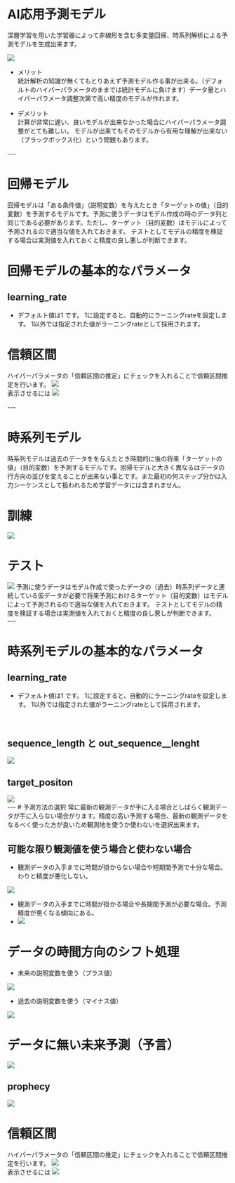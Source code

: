 # AI応用予測モデル
深層学習を用いた学習器によって非線形を含む多変量回帰、時系列解析による予測モデルを生成出来ます。

<img src="./images/AI.png" >  

- メリット   
  統計解析の知識が無くてもとりあえず予測モデル作る事が出来る。（デフォルトのハイパーパラメータのままでは統計モデルに負けます）データ量とハイパーパラメータ調整次第で高い精度のモデルが作れます。  

- デメリット  
  計算が非常に遅い、良いモデルが出来なかった場合にハイパーパラメータ調整がとても難しい。
  モデルが出来てもそのモデルから有用な理解が出来ない（ブラックボックス化）という問題もあります。

<div style="page-break-before:always"></div>  
---

# 回帰モデル
回帰モデルは「ある条件値」（説明変数）を与えたとき「ターゲットの値」（目的変数）を予測するモデルです。予測に使うデータはモデル作成の時のデータ列と同じである必要があります。ただし、ターゲット（目的変数）はモデルによって予測されるので適当な値を入れておきます。
テストとしてモデルの精度を検証する場合は実測値を入れておくと精度の良し悪しが判断できます。

# 回帰モデルの基本的なパラメータ  

## learning_rate 
- デフォルト値は1 です。
1に設定すると、自動的にラーニングrateを設定します。
1以外では指定された値がラーニングrateとして採用されます。　　

<div style="page-break-before:always"></div>  

# 信頼区間
ハイパーパラメータの「信頼区間の推定」にチェックを入れることで信頼区間推定を行います。
<img src="./images/7.png" >  
表示させるには
<img src="./images/8.png" > 
<div style="page-break-before:always"></div>  
---

# 時系列モデル
時系列モデルは過去のデータをを与えたとき時間的に後の将来「ターゲットの値」（目的変数）を予測するモデルです。回帰モデルと大きく異なるはデータの行方向の並びを変えることが出来ない事とです。また最初の何ステップ分かは入力シーケンスとして扱われるため学習データには含まれません。

# 訓練
<img src="./images/train.png" >  

# テスト
<img src="./images/test.png" >  
予測に使うデータはモデル作成で使ったデータの（過去）時系列データと連続している仮データが必要で将来予測におけるターゲット（目的変数）はモデルによって予測されるので適当な値を入れておきます。
テストとしてモデルの精度を検証する場合は実測値を入れておくと精度の良し悪しが判断できます。


<div style="page-break-before:always"></div>
---

# 時系列モデルの基本的なパラメータ  

  ## learning_rate 
- デフォルト値は1 です。
1に設定すると、自動的にラーニングrateを設定します。
1以外では指定された値がラーニングrateとして採用されます。　　

　　
## sequence_length と out_sequence__lenght

<img src="./images/sequence_lengt.png" >

## target_positon
<img src="./images/target_position.png" >  

<div style="page-break-before:always"></div>
---
# 予測方法の選択  
常に最新の観測データが手に入る場合としばらく観測データが手に入らない場合がります。精度の高い予測する場合、最新の観測データをなるべく使った方が良いため観測地を使うか使わないを選択出来ます。

## 可能な限り観測値を使う場合と使わない場合

- 観測データの入手までに時間が掛からない場合や短期間予測で十分な場合。わりと精度が悪化しない。  
<img src="./images/1.png" >  


- 観測データの入手までに時間が掛かる場合や長期間予測が必要な場合。予測精度が悪くなる傾向にある。  
- <img src="./images/2.png" >  




<div style="page-break-before:always"></div>  

# データの時間方向のシフト処理

- 未来の説明変数を使う（プラス値）
<img src="./images/3.png" > 

- 過去の説明変数を使う（マイナス値）
<img src="./images/4.png" >   

<div style="page-break-before:always"></div>  

# データに無い未来予測（予言）
<img src="./images/prophecy1.png" >  
<div style="page-break-before:always"></div>  

## prophecy
<img src="./images/prophecy.png" >  

# 信頼区間
ハイパーパラメータの「信頼区間の推定」にチェックを入れることで信頼区間推定を行います。
<img src="./images/6.png" >  
表示させるには
<img src="./images/5.png" > 